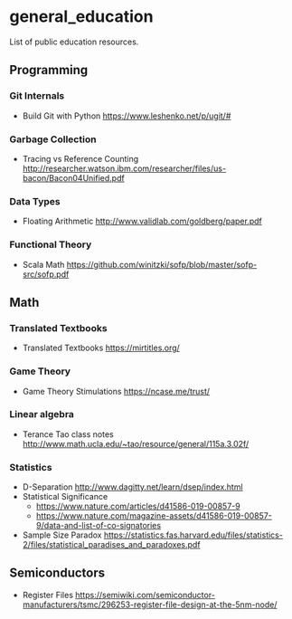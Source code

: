# general_education
List of public education resources.

## Programming
### Git Internals
* Build Git with Python https://www.leshenko.net/p/ugit/#

### Garbage Collection
* Tracing vs Reference Counting http://researcher.watson.ibm.com/researcher/files/us-bacon/Bacon04Unified.pdf

### Data Types
* Floating Arithmetic http://www.validlab.com/goldberg/paper.pdf

### Functional Theory
* Scala Math https://github.com/winitzki/sofp/blob/master/sofp-src/sofp.pdf

## Math

### Translated Textbooks
* Translated Textbooks https://mirtitles.org/

### Game Theory
* Game Theory Stimulations https://ncase.me/trust/

### Linear algebra
* Terance Tao class notes http://www.math.ucla.edu/~tao/resource/general/115a.3.02f/

### Statistics
* D-Separation http://www.dagitty.net/learn/dsep/index.html
* Statistical Significance
  + https://www.nature.com/articles/d41586-019-00857-9
  + https://www.nature.com/magazine-assets/d41586-019-00857-9/data-and-list-of-co-signatories
* Sample Size Paradox https://statistics.fas.harvard.edu/files/statistics-2/files/statistical_paradises_and_paradoxes.pdf

## Semiconductors
* Register Files https://semiwiki.com/semiconductor-manufacturers/tsmc/296253-register-file-design-at-the-5nm-node/

